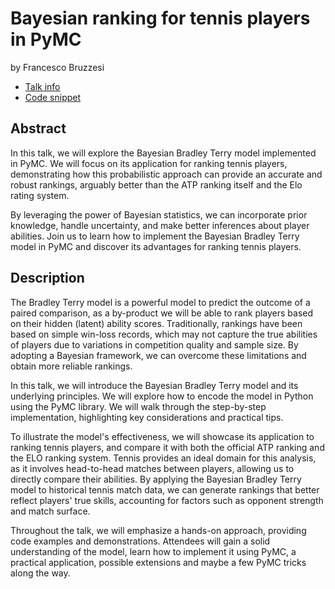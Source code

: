 # Bayesian ranking for tennis players in PyMC

by Francesco Bruzzesi

* [Talk info](https://amsterdam2023.pydata.org/cfp/talk/7RENTH/)
* [Code snippet](https://gist.github.com/FBruzzesi/c26a9ea5a40386e704754d95d03c488b)

## Abstract
In this talk, we will explore the Bayesian Bradley Terry model implemented in PyMC. We will focus on its application for ranking tennis players, demonstrating how this probabilistic approach can provide an accurate and robust rankings, arguably better than the ATP ranking itself and the Elo rating system.

By leveraging the power of Bayesian statistics, we can incorporate prior knowledge, handle uncertainty, and make better inferences about player abilities. Join us to learn how to implement the Bayesian Bradley Terry model in PyMC and discover its advantages for ranking tennis players.

## Description

The Bradley Terry model is a powerful model to predict the outcome of a paired comparison, as a by-product we will be able to rank players based on their hidden (latent) ability scores. Traditionally, rankings have been based on simple win-loss records, which may not capture the true abilities of players due to variations in competition quality and sample size. By adopting a Bayesian framework, we can overcome these limitations and obtain more reliable rankings.

In this talk, we will introduce the Bayesian Bradley Terry model and its underlying principles. We will explore how to encode the model in Python using the PyMC library. We will walk through the step-by-step implementation, highlighting key considerations and practical tips.

To illustrate the model's effectiveness, we will showcase its application to ranking tennis players, and compare it with both the official ATP ranking and the ELO ranking system. Tennis provides an ideal domain for this analysis, as it involves head-to-head matches between players, allowing us to directly compare their abilities. By applying the Bayesian Bradley Terry model to historical tennis match data, we can generate rankings that better reflect players' true skills, accounting for factors such as opponent strength and match surface.

Throughout the talk, we will emphasize a hands-on approach, providing code examples and demonstrations. Attendees will gain a solid understanding of the model, learn how to implement it using PyMC, a practical application, possible extensions and maybe a few PyMC tricks along the way.
